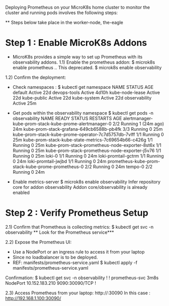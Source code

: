 Deploying Prometheus on your MicroK8s home cluster to monitor the cluster and running pods involves the following steps:

** Steps below take place in the worker-node, the-eagle

# Step 1 : Enable MicroK8s Addons
- MicroK8s provides a simple way to set up Prometheus with its observability addons.
1.1) Enable the prometheus addon:
  $ microk8s enable prometheus    .. This deprecated.
  $ microk8s enable observability

1.2) Confirm the deployment:
  - Check namespaces :
  $ kubectl get namespace
NAME              STATUS   AGE
default           Active   22d
devops-tools      Active   4d10h
kube-node-lease   Active   22d
kube-public       Active   22d
kube-system       Active   22d
observability     Active   25m

- Get pods within the observability namespace
 $ kubectl get pods -n observability
NAME                                                     READY   STATUS    RESTARTS      AGE
alertmanager-kube-prom-stack-kube-prome-alertmanager-0   2/2     Running   1 (24m ago)   24m
kube-prom-stack-grafana-649cb6588b-pb4fk                 3/3     Running   0             25m
kube-prom-stack-kube-prome-operator-7c7d5757db-7vlff     1/1     Running   0             25m
kube-prom-stack-kube-state-metrics-7c69654b66-c426g      1/1     Running   0             25m
kube-prom-stack-prometheus-node-exporter-8st6x           1/1     Running   0             25m
kube-prom-stack-prometheus-node-exporter-j5v76           1/1     Running   0             25m
loki-0                                                   1/1     Running   0             24m
loki-promtail-gctrm                                      1/1     Running   0             24m
loki-promtail-jwjbd                                      1/1     Running   0             24m
prometheus-kube-prom-stack-kube-prome-prometheus-0       2/2     Running   0             24m
tempo-0                                                  2/2     Running   0             24m

- Enable metrics-server
 $ microk8s enable observability
Infer repository core for addon observability
Addon core/observability is already enabled

# Step 2 : Verify Prometheus Setup
2.1) Confirm that Prometheus is collecting metrics:
 $ kubectl get svc -n observability
** Look for the Prometheus service***

2.2) Expose the Prometheus UI:
- Use a NodePort or an ingress rule to access it from your laptop
- Since no loadbalancer is to be deployed.
- REF: manifests/prometheus-service.yaml
 $ kubectl apply -f manifests/prometheus-service.yaml

Confirmation: 
 $ kubectl get svc -n observability
 !
 !
 prometheus-svc           3m8s                NodePort    10.152.183.210   <none>        9090:30090/TCP
 !

2.3) Access Prometheus from your laptop:
http://<node-ip>:30090
In this case : http://192.168.1.100:30090/

